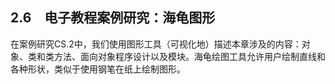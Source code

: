    

## 2.6　电子教程案例研究：海龟图形

在案例研究CS.2中，我们使用图形工具（可视化地）描述本章涉及的内容：对象、类和类方法、面向对象程序设计以及模块。海龟绘图工具允许用户绘制直线和各种形状，类似于使用钢笔在纸上绘制图形。